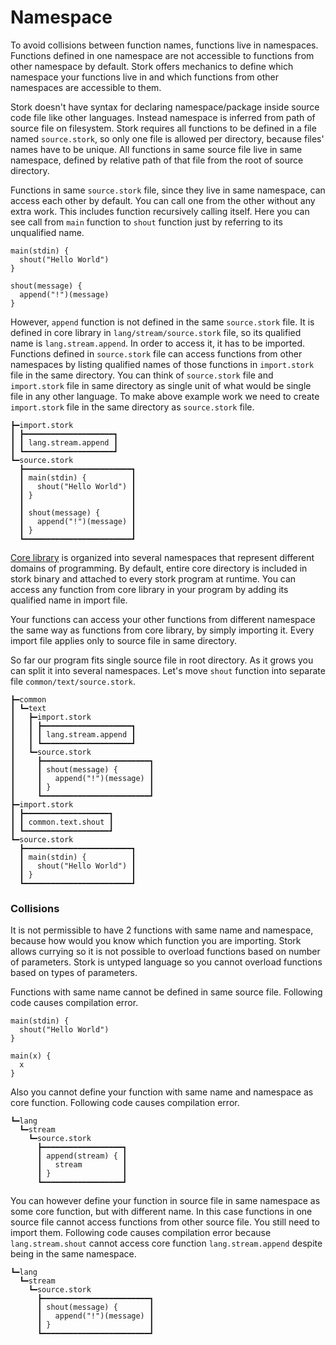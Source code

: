 # Namespace #

To avoid collisions between function names, functions live in namespaces. Functions defined in one namespace are not accessible to functions from other namespace by default. Stork offers mechanics to define which namespace your functions live in and which functions from other namespaces are accessible to them.

Stork doesn't have syntax for declaring namespace/package inside source code file like other languages. Instead namespace is inferred from path of source file on filesystem. Stork requires all functions to be defined in a file named `source.stork`, so only one file is allowed per directory, because files' names have to be unique. All functions in same source file live in same namespace, defined by relative path of that file from the root of source directory.

Functions in same `source.stork` file, since they live in same namespace, can access each other by default. You can call one from the other without any extra work. This includes function recursively calling itself. Here you can see call from `main` function to `shout` function just by referring to its unqualified name.

    main(stdin) {
      shout("Hello World")
    }
    
    shout(message) {
      append("!")(message)
    }

However, `append` function is not defined in the same `source.stork` file. It is defined in core library in `lang/stream/source.stork` file, so its qualified name is `lang.stream.append`. In order to access it, it has to be imported. Functions defined in `source.stork` file can access functions from other namespaces by listing qualified names of those functions in `import.stork` file in the same directory. You can think of `source.stork` file and `import.stork` file in same directory as single unit of what would be single file in any other language. To make above example work we need to create `import.stork` file in the same directory as `source.stork` file.

    ┣━import.stork
    ┃ ┣━━━━━━━━━━━━━━━━━━━━┓
    ┃ ┃ lang.stream.append ┃
    ┃ ┗━━━━━━━━━━━━━━━━━━━━┛
    ┗━source.stork
      ┣━━━━━━━━━━━━━━━━━━━━━━━━┓
      ┃ main(stdin) {          ┃
      ┃   shout("Hello World") ┃
      ┃ }                      ┃
      ┃                        ┃
      ┃ shout(message) {       ┃
      ┃   append("!")(message) ┃
      ┃ }                      ┃
      ┗━━━━━━━━━━━━━━━━━━━━━━━━┛

[Core library](../stork/core/lang/doc.md) is organized into several namespaces that represent different domains of programming. By default, entire core directory is included in stork binary and attached to every stork program at runtime. You can access any function from core library in your program by adding its qualified name in import file.

Your functions can access your other functions from different namespace the same way as functions from core library, by simply importing it. Every import file applies only to source file in same directory.

So far our program fits single source file in root directory. As it grows you can split it into several namespaces. Let's move `shout` function into separate file `common/text/source.stork`.

    ┣━common
    ┃ ┗━text
    ┃   ┣━import.stork
    ┃   ┃ ┣━━━━━━━━━━━━━━━━━━━━┓
    ┃   ┃ ┃ lang.stream.append ┃
    ┃   ┃ ┗━━━━━━━━━━━━━━━━━━━━┛
    ┃   ┗━source.stork
    ┃     ┣━━━━━━━━━━━━━━━━━━━━━━━━┓
    ┃     ┃ shout(message) {       ┃
    ┃     ┃   append("!")(message) ┃
    ┃     ┃ }                      ┃
    ┃     ┗━━━━━━━━━━━━━━━━━━━━━━━━┛
    ┣━import.stork
    ┃ ┣━━━━━━━━━━━━━━━━━━━┓
    ┃ ┃ common.text.shout ┃
    ┃ ┗━━━━━━━━━━━━━━━━━━━┛
    ┗━source.stork
      ┣━━━━━━━━━━━━━━━━━━━━━━━━┓
      ┃ main(stdin) {          ┃
      ┃   shout("Hello World") ┃
      ┃ }                      ┃
      ┗━━━━━━━━━━━━━━━━━━━━━━━━┛

### Collisions ###

It is not permissible to have 2 functions with same name and namespace, because how would you know which function you are importing. Stork allows currying so it is not possible to overload functions based on number of parameters. Stork is untyped language so you cannot overload functions based on types of parameters.

Functions with same name cannot be defined in same source file. Following code causes compilation error.

    main(stdin) {
      shout("Hello World")
    }
    
    main(x) {
      x
    }

Also you cannot define your function with same name and namespace as core function. Following code causes compilation error.

    ┗━lang
      ┗━stream
        ┗━source.stork
          ┣━━━━━━━━━━━━━━━━━━┓
          ┃ append(stream) { ┃
          ┃   stream         ┃
          ┃ }                ┃
          ┗━━━━━━━━━━━━━━━━━━┛


You can however define your function in source file in same namespace as some core function, but with different name. In this case functions in one source file cannot access functions from other source file. You still need to import them. Following code causes compilation error because `lang.stream.shout` cannot access core function `lang.stream.append` despite being in the same namespace.

    ┗━lang
      ┗━stream
        ┗━source.stork
          ┣━━━━━━━━━━━━━━━━━━━━━━━━┓
          ┃ shout(message) {       ┃
          ┃   append("!")(message) ┃
          ┃ }                      ┃
          ┗━━━━━━━━━━━━━━━━━━━━━━━━┛

